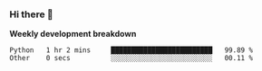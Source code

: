 ### Hi there 👋


**Weekly development breakdown**

<!--START_SECTION:waka-->
```text
Python   1 hr 2 mins     █████████████████████████   99.89 % 
Other    0 secs          ░░░░░░░░░░░░░░░░░░░░░░░░░   00.11 %
```
<!--END_SECTION:waka-->

